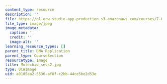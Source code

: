 ```yaml
---
content_type: resource
description: ''
file: https://ol-ocw-studio-app-production.s3.amazonaws.com/courses/7-01sc-fundamentals-of-biology-fall-2011/a0185aa25536af8fc2bb44ce5be2d53e_Molecbio_sess2.jpg
file_type: image/jpeg
image_metadata:
  caption: ''
  credit: ''
  image-alt: ''
learning_resource_types: []
parent_title: DNA Replication
parent_type: CourseSection
resourcetype: Image
title: Molecbio_sess2.jpg
type: OCWImage
uid: a0185aa2-5536-af8f-c2bb-44ce5be2d53e
---
```

